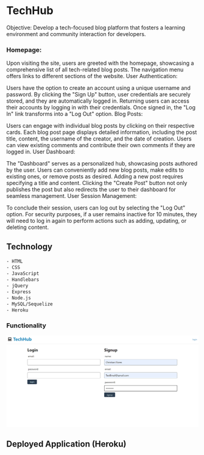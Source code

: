 # TechHub
Objective: Develop a tech-focused blog platform that fosters a learning environment and community interaction for developers.


### Homepage:
Upon visiting the site, users are greeted with the homepage, showcasing a comprehensive list of all tech-related blog posts.
The navigation menu offers links to different sections of the website.
User Authentication:

Users have the option to create an account using a unique username and password.
By clicking the "Sign Up" button, user credentials are securely stored, and they are automatically logged in.
Returning users can access their accounts by logging in with their credentials.
Once signed in, the "Log In" link transforms into a "Log Out" option.
Blog Posts:

Users can engage with individual blog posts by clicking on their respective cards.
Each blog post page displays detailed information, including the post title, content, the username of the creator, and the date of creation.
Users can view existing comments and contribute their own comments if they are logged in.
User Dashboard:

The "Dashboard" serves as a personalized hub, showcasing posts authored by the user.
Users can conveniently add new blog posts, make edits to existing ones, or remove posts as desired.
Adding a new post requires specifying a title and content.
Clicking the "Create Post" button not only publishes the post but also redirects the user to their dashboard for seamless management.
User Session Management:

To conclude their session, users can log out by selecting the "Log Out" option.
For security purposes, if a user remains inactive for 10 minutes, they will need to log in again to perform actions such as adding, updating, or deleting content.


## Technology
    - HTML
    - CSS
    - JavaScript
    - Handlebars
    - jQuery
    - Express
    - Node.js
    - MySQL/Sequelize
    - Heroku


### Functionality
 ![Screenshot of project](./public/images/Screenshot%202023-09-25%20203758.png)
 



## Deployed Application (Heroku)




